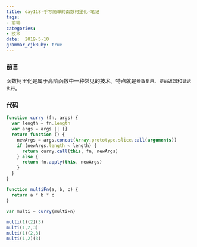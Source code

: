 ```yaml
---
title: day118-手写简单的函数柯里化-笔记
tags: 
- 前端
categories: 
- 技术
date:  2019-5-10
grammar_cjkRuby: true
---
```

### 前言
函数柯里化是属于高阶函数中一种常见的技术。特点就是`参数复用`、`提前返回`和`延迟执行`。

<!--more-->

### 代码
```javascript
function curry (fn, args) {
  var length = fn.length
  var args = args || []
  return function () {
    newArgs = args.concat(Array.prototype.slice.call(arguments))
    if (newArgs.length < length) {
      return curry.call(this, fn, newArgs)
    } else {
      return fn.apply(this, newArgs)
    }
  }
}

function multiFn(a, b, c) {
  return a * b * c
}

var multi = curry(multiFn)

multi(1)(2)(3)
multi(1,2,3)
multi(1)(2,3)
multi(1,2)(3)
```
